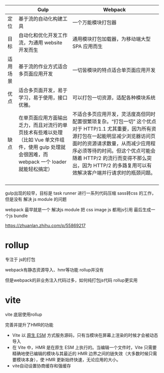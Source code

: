 |          | Gulp                                                         | Webpack                                                      |
| -------- | ------------------------------------------------------------ | ------------------------------------------------------------ |
| 定位     | 基于流的自动化构建工具                                       | 一个万能模块打包器                                           |
| 目标     | 自动化和优化开发工作流，为通用 website 开发而生              | 通用模块打包加载器，为移动端大型 SPA 应用而生                |
| 适用场景 | 基于流的作业方式适合多页面应用开发                           | 一切皆模块的特点适合单页面应用开发                           |
| 优点     | 适合多页面开发，易于学习，易于使用，接口优雅。               | 可以打包一切资源，适配各种模块系统                           |
| 缺点     | 在单页面应用方面输出乏力，而且对流行的单页技术有些难以处理（比如 Vue 单文件组件，使用 gulp 处理就会很困难，而 webpack 一个 loader 就能轻松搞定） | 不适合多页应用开发，灵活度高但同时配置很繁琐复杂。“打包一切” 这个优点对于 HTTP/1.1 尤其重要，因为所有资源打包在一起能明显减少浏览器访问页面时的资源请求数量，从而减少应用程序必须等待的时间。但这个优点可能会随着 HTTP/2 的流行而变得不那么突出，因为 HTTP/2 的多路复用可以有效解决客户端并行请求时的瓶颈问题。 |
|          |                                                              |                                                              |
|          |                                                              |                                                              |
|          |                                                              |                                                              |
|          |                                                              |                                                              |

gulp出现的较早，目标是 task runner 进行一系列代码压缩 sass转css 的工作，但是没有 解决 js module 的问题

webpack 最早就是一个 解决js module 把 css image js 都用js引用 最后生成一个js bundle

https://zhuanlan.zhihu.com/p/55869217







# rollup

专注于 js的打包

webpack有静态资源导入、hmr等功能 rollup并没有

但是webpack的非业务注入代码过多，如何纯打包js代码 rollup更实用



# vite

vite 底层使用rollup

完善并提升了HMR的功能

- Vite 以 [原生 ESM](https://developer.mozilla.org/en-US/docs/Web/JavaScript/Guide/Modules) 方式服务源码，只有当模块在屏幕上渲染的时候才会被动态导入
- 在 Vite 中，HMR 是在原生 ESM 上执行的。当编辑一个文件时，Vite 只需要精确地使已编辑的模块与其最近的 HMR 边界之间的链失效（大多数时候只需要模块本身），使 HMR 更新始终快速，无论应用的大小。
- vite自动设置协商缓存和强缓存
